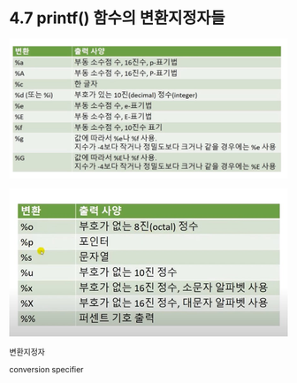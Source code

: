 # 4.7 printf() 함수의 변환지정자들

![변환지정자 표](../images/4-7-1.jpg)

![변환지정자 표](../images/4-7-2.jpg)

변환지정자

conversion specifier
